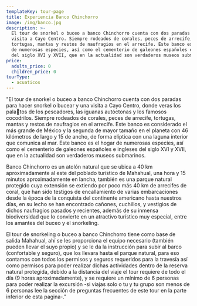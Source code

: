 ```yaml
---
templateKey: tour-page
title: Experiencia Banco Chinchorro
image: /img/banco.jpg
description: >-
  El tour de snorkel o buceo a banco Chinchorro cuenta con dos paradas y una
  visita a Cayo Centro. Siempre rodeados de corales, peces de arrecife,
  tortugas, mantas y restos de naufragios en el arrecife. Este banco es el hogar
  de numerosas especies, así como el cementerio de galeones españoles e ingleses
  del siglo XVI y XVII, que en la actualidad son verdaderos museos submarinos. 
price:
  adults_price: 0
  children_price: 0
tourType:
  - acuaticos
---
```

"El tour de snorkel o buceo a banco Chinchorro cuenta con dos
paradas para hacer snorkel o bucear y una visita a Cayo Centro,
donde veras los palatos de los pescadores, las iguanas
autóctonas y los famosos cocodrilos. Siempre rodeados de
corales, peces de arrecife, tortugas, mantas y restos de naufragios
en el arrecife. Este banco es considerado el más grande de
México y la segunda de mayor tamaño en el planeta con 46
kilómetros de largo y 15 de ancho, de forma elíptica con una
laguna interior que comunica al mar. Este banco es el hogar de
numerosas especies, así como el cementerio de galeones
españoles e ingleses del siglo XVI y XVII, que en la actualidad son
verdaderos museos submarinos.

Banco Chinchorro es un atolón natural que se ubica a 40 km aproximadamente al este del poblado turístico de Mahahual, una hora y 15 minutos aproximadamente en lancha, también es una parque natural protegido cuya extensión se extiendo por poco más 40 km de arrecifes de coral, que han sido testigos de encallamiento de varias embarcaciones desde la época de la conquista del continente americano hasta nuestros días, en su lecho se han encontrado cañones, cuchillos, y vestigios de dichos naufragios pasados y recientes, además de su inmensa biodiversidad que lo convierte en un atractivo turístico muy especial, entre los amantes del buceo y el snorkeling.

El tour de snorkeling o buceo a banco Chinchorro tiene como base de salida Mahahual, ahí se les proporciona el equipo necesario (también pueden llevar el suyo propio) y se le da la instrucción para subir al barco (confortable y seguro), que los llevara hasta el parque natural, para eso contamos con todos los permisos y seguros requeridos para la travesía así como permisos para poder realizar dichas actividades dentro de la reserva natural protegida, debido a la distancia del viaje el tour requiere de todo el día (9 horas aproximadamente), y se requiere un mínimo de 6 personas para poder realizar la excursión -si viajas solo o tu y tu grupo son menos de 6 personas lee la sección de preguntas frecuentes de este tour en la parte inferior de esta pagina-."